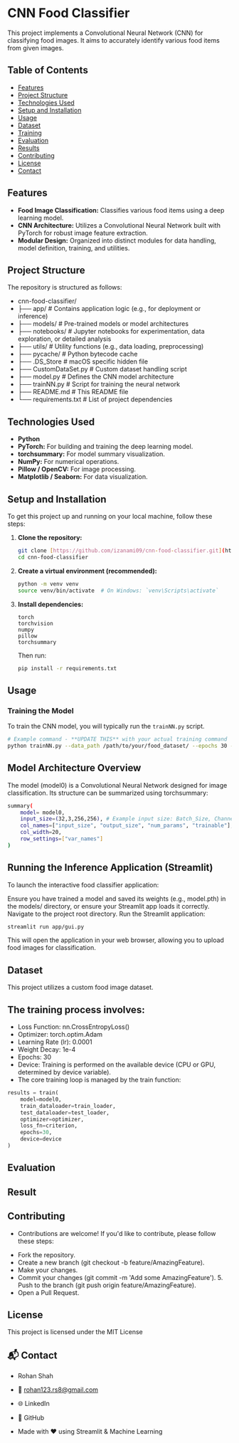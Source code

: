 # CNN Food Classifier

This project implements a Convolutional Neural Network (CNN) for classifying food images. It aims to accurately identify various food items from given images.

## Table of Contents

- [Features](#features)
- [Project Structure](#project-structure)
- [Technologies Used](#technologies-used)
- [Setup and Installation](#setup-and-installation)
- [Usage](#usage)
- [Dataset](#dataset)
- [Training](#training)
- [Evaluation](#evaluation)
- [Results](#results)
- [Contributing](#contributing)
- [License](#license)
- [Contact](#contact)

## Features

* **Food Image Classification:** Classifies various food items using a deep learning model.
* **CNN Architecture:** Utilizes a Convolutional Neural Network built with PyTorch for robust image feature extraction.
* **Modular Design:** Organized into distinct modules for data handling, model definition, training, and utilities.

## Project Structure

The repository is structured as follows:

- cnn-food-classifier/
- ├── app/                  # Contains application logic (e.g., for deployment or inference)
- ├── models/               # Pre-trained models or model architectures
- ├── notebooks/            # Jupyter notebooks for experimentation, data exploration, or detailed analysis
- ├── utils/                # Utility functions (e.g., data loading, preprocessing)
- ├── pycache/          # Python bytecode cache
- ├── .DS_Store             # macOS specific hidden file
- ├── CustomDataSet.py      # Custom dataset handling script
- ├── model.py              # Defines the CNN model architecture
- ├── trainNN.py            # Script for training the neural network
- ├── README.md             # This README file
- └── requirements.txt      # List of project dependencies



## Technologies Used

* **Python**
* **PyTorch:** For building and training the deep learning model.
* **torchsummary:** For model summary visualization.
* **NumPy:** For numerical operations.
* **Pillow / OpenCV:** For image processing.
* **Matplotlib / Seaborn:** For data visualization.

## Setup and Installation

To get this project up and running on your local machine, follow these steps:

1.  **Clone the repository:**
    ```bash
    git clone [https://github.com/izanami09/cnn-food-classifier.git](https://github.com/izanami09/cnn-food-classifier.git)
    cd cnn-food-classifier
    ```

2.  **Create a virtual environment (recommended):**
    ```bash
    python -m venv venv
    source venv/bin/activate  # On Windows: `venv\Scripts\activate`
    ```

3.  **Install dependencies:**
    ```
    torch
    torchvision
    numpy
    pillow
    torchsummary
    ```
    Then run:
    ```bash
    pip install -r requirements.txt
    ```

## Usage

### Training the Model

To train the CNN model, you will typically run the `trainNN.py` script.


```bash
# Example command - **UPDATE THIS** with your actual training command
python trainNN.py --data_path /path/to/your/food_dataset/ --epochs 30 --batch_size 32
```

## Model Architecture Overview
The model (model0) is a Convolutional Neural Network designed for image classification. Its structure can be summarized using torchsummary:
```bash
summary(
    model= model0,
    input_size=(32,3,256,256), # Example input size: Batch_Size, Channels, Height, Width
    col_names=["input_size", "output_size", "num_params", "trainable"],
    col_width=20,
    row_settings=["var_names"]
)
```



## Running the Inference Application (Streamlit)
To launch the interactive food classifier application:

Ensure you have trained a model and saved its weights (e.g., model.pth) in the models/ directory, or ensure your Streamlit app loads it correctly.
Navigate to the project root directory.
Run the Streamlit application:
```bash
streamlit run app/gui.py
```
This will open the application in your web browser, allowing you to upload food images for classification.

## Dataset
This project utilizes a custom food image dataset.

## The training process involves:

- Loss Function: nn.CrossEntropyLoss()
- Optimizer: torch.optim.Adam
- Learning Rate (lr): 0.0001
- Weight Decay: 1e-4
- Epochs: 30
- Device: Training is performed on the available device (CPU or GPU, determined by device variable).
- The core training loop is managed by the train function:

```python
results = train(
    model=model0,
    train_dataloader=train_loader,
    test_dataloader=test_loader,
    optimizer=optimizer,
    loss_fn=criterion,
    epochs=30,
    device=device
)
```

## Evaluation

## Result


## Contributing
- Contributions are welcome! If you'd like to contribute, please follow these steps:

* Fork the repository.
* Create a new branch (git checkout -b feature/AmazingFeature).
* Make your changes.
* Commit your changes (git commit -m 'Add some AmazingFeature'). 5. Push to the branch (git push origin feature/AmazingFeature).
* Open a Pull Request.


## License
This project is licensed under the MIT License

## 📬 Contact

* Rohan Shah
* 📧 rohan123.rs8@gmail.com
* 🌐 LinkedIn
* 🐙 GitHub

* Made with ❤️ using Streamlit & Machine Learning




